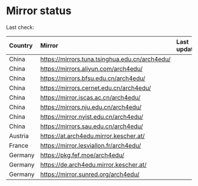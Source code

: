 <script src="./time.js"></script>
# Mirror status
Last check: <script type="text/javascript">localize(1743844920.3646145);</script>

|Country|Mirror|Last update|
|:------|:-----|:----------|
|China|https://mirrors.tuna.tsinghua.edu.cn/arch4edu/|<script type="text/javascript">localize(1743792213);</script>|
|China|https://mirrors.aliyun.com/arch4edu/|<script type="text/javascript">localize(1743835367);</script>|
|China|https://mirrors.bfsu.edu.cn/arch4edu/|<script type="text/javascript">localize(1743792213);</script>|
|China|https://mirrors.cernet.edu.cn/arch4edu/|<script type="text/javascript">localize(1743792213);</script>|
|China|https://mirror.iscas.ac.cn/arch4edu/|<script type="text/javascript">localize(1743792213);</script>|
|China|https://mirrors.nju.edu.cn/arch4edu/|<script type="text/javascript">localize(1743749002);</script>|
|China|https://mirror.nyist.edu.cn/arch4edu/|<script type="text/javascript">localize(1743749002);</script>|
|China|https://mirrors.sau.edu.cn/arch4edu/|<script type="text/javascript">localize(1731653531);</script>|
|Austria|https://at.arch4edu.mirror.kescher.at/|<script type="text/javascript">localize(1743792213);</script>|
|France|https://mirror.lesviallon.fr/arch4edu/|<script type="text/javascript">localize(1743792213);</script>|
|Germany|https://pkg.fef.moe/arch4edu/|<script type="text/javascript">localize(1743792213);</script>|
|Germany|https://de.arch4edu.mirror.kescher.at/|<script type="text/javascript">localize(1743792213);</script>|
|Germany|https://mirror.sunred.org/arch4edu/|<script type="text/javascript">localize(1743792213);</script>|

<script src="./tablefilter/tablefilter.js"></script>
<script src="./table.js"></script>